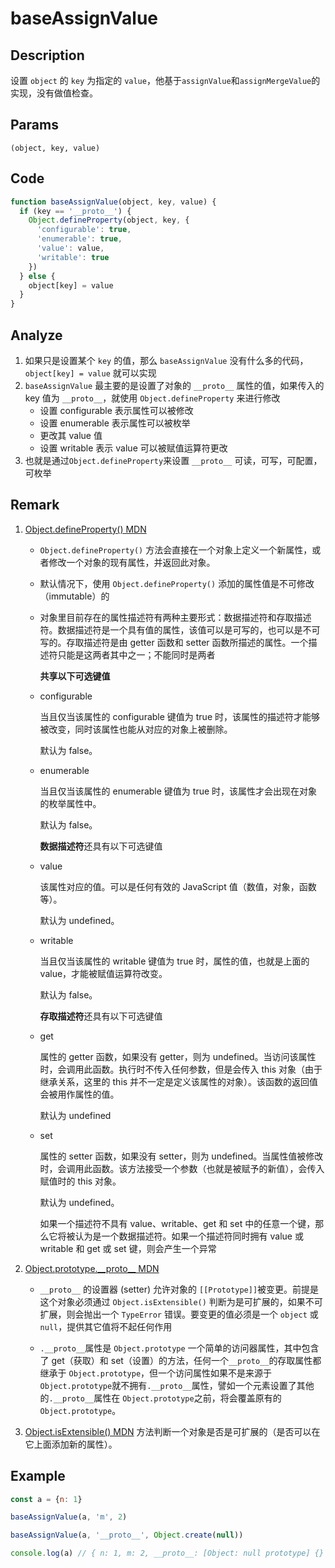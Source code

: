 # baseAssignValue 

## Description 
设置 `object` 的 `key` 为指定的 `value`，他基于`assignValue`和`assignMergeValue`的实现，没有做值检查。
## Params
`(object, key, value)`

## Code
```js
function baseAssignValue(object, key, value) {
  if (key == '__proto__') {
    Object.defineProperty(object, key, {
      'configurable': true,
      'enumerable': true,
      'value': value,
      'writable': true
    })
  } else {
    object[key] = value
  }
}
```
## Analyze
1. 如果只是设置某个 `key` 的值，那么 `baseAssignValue` 没有什么多的代码，`object[key] = value` 就可以实现
2. `baseAssignValue` 最主要的是设置了对象的 `__proto__` 属性的值，如果传入的 key 值为 `__proto__`，就使用 `Object.defineProperty` 来进行修改
    - 设置 configurable 表示属性可以被修改
    - 设置 enumerable 表示属性可以被枚举
    - 更改其 value 值
    - 设置 writable 表示 value 可以被赋值运算符更改
3. 也就是通过`Object.defineProperty`来设置 `__proto__` 可读，可写，可配置，可枚举
## Remark
1. [Object.defineProperty() MDN](https://developer.mozilla.org/zh-CN/docs/Web/JavaScript/Reference/Global_Objects/Object/defineProperty)
    - `Object.defineProperty()` 方法会直接在一个对象上定义一个新属性，或者修改一个对象的现有属性，并返回此对象。
    - 默认情况下，使用 `Object.defineProperty()` 添加的属性值是不可修改（immutable）的
    - 对象里目前存在的属性描述符有两种主要形式：数据描述符和存取描述符。数据描述符是一个具有值的属性，该值可以是可写的，也可以是不可写的。存取描述符是由 getter 函数和 setter 函数所描述的属性。一个描述符只能是这两者其中之一；不能同时是两者
    
      **共享以下可选键值**
      
    - configurable
    
      当且仅当该属性的 configurable 键值为 true 时，该属性的描述符才能够被改变，同时该属性也能从对应的对象上被删除。
      
      默认为 false。
      
    - enumerable
    
      当且仅当该属性的 enumerable 键值为 true 时，该属性才会出现在对象的枚举属性中。
      
      默认为 false。
      
      **数据描述符**还具有以下可选键值
      
    - value
    
      该属性对应的值。可以是任何有效的 JavaScript 值（数值，对象，函数等）。
      
      默认为 undefined。
      
    - writable
    
      当且仅当该属性的 writable 键值为 true 时，属性的值，也就是上面的 value，才能被赋值运算符改变。
      
      默认为 false。
      
      **存取描述符**还具有以下可选键值
      
    - get
    
      属性的 getter 函数，如果没有 getter，则为 undefined。当访问该属性时，会调用此函数。执行时不传入任何参数，但是会传入 this 对象（由于继承关系，这里的 this 并不一定是定义该属性的对象）。该函数的返回值会被用作属性的值。
      
      默认为 undefined
      
    - set
    
      属性的 setter 函数，如果没有 setter，则为 undefined。当属性值被修改时，会调用此函数。该方法接受一个参数（也就是被赋予的新值），会传入赋值时的 this 对象。
      
      默认为 undefined。
      
      如果一个描述符不具有 value、writable、get 和 set 中的任意一个键，那么它将被认为是一个数据描述符。如果一个描述符同时拥有 value 或 writable 和 get 或 set 键，则会产生一个异常
      
2. [Object.prototype.\_\_proto\_\_ MDN](https://developer.mozilla.org/zh-CN/docs/Web/JavaScript/Reference/Global_Objects/Object/proto)

    - `__proto__` 的设置器 (setter) 允许对象的 `[[Prototype]]`被变更。前提是这个对象必须通过 `Object.isExtensible()` 判断为是可扩展的，如果不可扩展，则会抛出一个 `TypeError` 错误。要变更的值必须是一个 `object` 或 `null`，提供其它值将不起任何作用
    
    - `.__proto__`属性是 `Object.prototype` 一个简单的访问器属性，其中包含了 get（获取）和 set（设置）的方法，任何一个`__proto__`的存取属性都继承于 `Object.prototype`，但一个访问属性如果不是来源于 `Object.prototype`就不拥有`.__proto__`属性，譬如一个元素设置了其他的`.__proto__`属性在 `Object.prototype`之前，将会覆盖原有的 `Object.prototype`。
    
3. [Object.isExtensible() MDN](https://developer.mozilla.org/zh-CN/docs/Web/JavaScript/Reference/Global_Objects/Object/isExtensible) 方法判断一个对象是否是可扩展的（是否可以在它上面添加新的属性）。
## Example
```js
const a = {n: 1}

baseAssignValue(a, 'm', 2)

baseAssignValue(a, '__proto__', Object.create(null))

console.log(a) // { n: 1, m: 2, __proto__: [Object: null prototype] {} }

```
